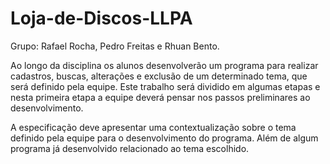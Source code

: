 # Loja-de-Discos-LLPA

Grupo: Rafael Rocha, Pedro Freitas e Rhuan Bento. 
 
Ao longo da disciplina os alunos desenvolverão um programa para realizar cadastros, buscas, alterações e exclusão de um determinado tema, que será definido pela equipe. Este trabalho será dividido em algumas etapas e nesta primeira etapa a equipe deverá pensar nos passos preliminares ao desenvolvimento.

A especificação deve apresentar uma contextualização sobre o tema definido pela equipe para o desenvolvimento do programa. Além de algum programa já desenvolvido relacionado ao tema escolhido.

